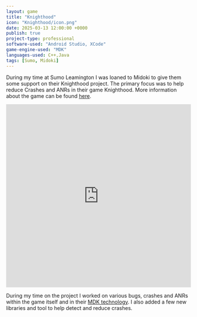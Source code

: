 ```yaml
---
layout: game
title: "Knighthood"
icon: "Knighthood/icon.png"
date: 2025-03-13 12:00:00 +0000
publish: true
project-type: professional
software-used: "Android Studio, XCode"
game-engine-used: "MDK"
languages-used: C++,Java
tags: [Sumo, Midoki]
---
```


During my time at Sumo Leamington I was loaned to Midoki to give them some support on their Knighthood project. The primary focus was to help reduce Crashes and ANRs in their game Knighthood.
More information about the game can be found [here](https://www.midoki.com/knighthood.html).

<div class="iframe-container">
<iframe width="100%" height="500" src="https://www.youtube.com/embed/KQDxLhedcNk?si=GahCSuwxVPGdd1Yk" frameborder="0" allowfullscreen></iframe>
</div>

During my time on the project I worked on various bugs, crashes and ANRs within the game itself and in their [MDK technology](https://www.midoki.com/mdk.html). I also added a few new libraries and tool to help detect and reduce crashes.